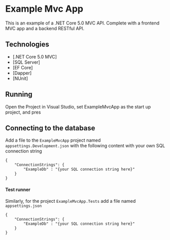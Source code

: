 ﻿# Example Mvc App

This is an example of a .NET Core 5.0 MVC API. Complete with a frontend MVC app and a backend RESTful API.

## Technologies
- [.NET Core 5.0 MVC]
- [SQL Server]
- [EF Core]
- [Dapper]
- [NUnit]

## Running
Open the Project in Visual Studio, set ExampleMvcApp as the start up project, and pres

## Connecting to the database
Add a file to the `ExampleMvcApp` project named `appsettings.Development.json` with the following content with your own SQL connection string
```
{
    "ConnectionStrings": {
        "ExampleDb" : "{your SQL connection string here}"
    }
}
```

#### Test runner 
Similarly, for the project `ExampleMvcApp.Tests`  add a file named  `appsettings.json`
```
{
    "ConnectionStrings": {
        "ExampleDb" : "{your SQL connection string here}"
    }
}
```
